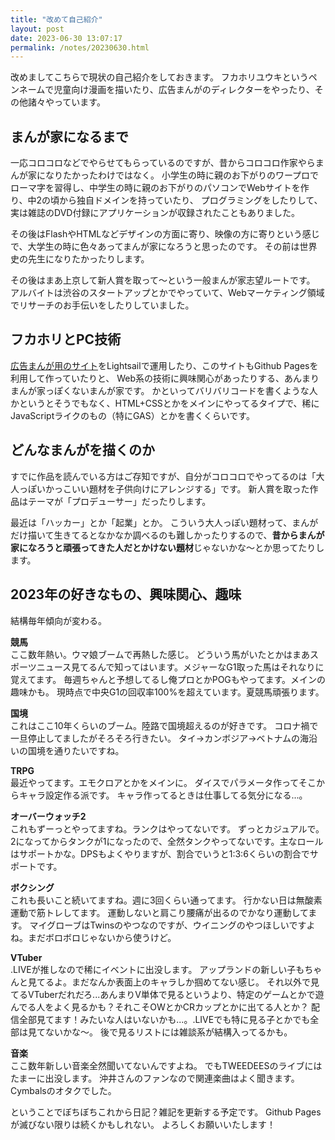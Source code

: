 ```yaml
---
title: "改めて自己紹介"
layout: post
date: 2023-06-30 13:07:17
permalink: /notes/20230630.html
---
```


改めましてこちらで現状の自己紹介をしておきます。
フカホリユウキというペンネームで児童向け漫画を描いたり、広告まんがのディレクターをやったり、その他諸々やっています。

## まんが家になるまで
一応コロコロなどでやらせてもらっているのですが、昔からコロコロ作家やらまんが家になりたかったわけではなく。
小学生の時に親のお下がりのワープロでローマ字を習得し、中学生の時に親のお下がりのパソコンでWebサイトを作り、中2の頃から独自ドメインを持っていたり、
プログラミングをしたりして、実は雑誌のDVD付録にアプリケーションが収録されたこともありました。 

その後はFlashやHTMLなどデザインの方面に寄り、映像の方に寄りという感じで、大学生の時に色々あってまんが家になろうと思ったのです。
その前は世界史の先生になりたかったりします。

その後はまあ上京して新人賞を取って〜という一般まんが家志望ルートです。
アルバイトは渋谷のスタートアップとかでやっていて、Webマーケティング領域でリサーチのお手伝いをしたりしていました。


## フカホリとPC技術
[広告まんが用のサイト](https://admanga.rock54.net/)をLightsailで運用したり、このサイトもGithub Pagesを利用して作っていたりと、
Web系の技術に興味関心があったりする、あんまりまんが家っぽくないまんが家です。
かといってバリバリコードを書くような人かというとそうでもなく、HTML+CSSとかをメインにやってるタイプで、稀にJavaScriptライクのもの（特にGAS）とかを書くくらいです。

## どんなまんがを描くのか
すでに作品を読んでいる方はご存知ですが、自分がコロコロでやってるのは「大人っぽいかっこいい題材を子供向けにアレンジする」です。
新人賞を取った作品はテーマが「プロデューサー」だったりします。

最近は「ハッカー」とか「起業」とか。
こういう大人っぽい題材って、まんがだけ描いて生きてるとなかなか調べるのも難しかったりするので、**昔からまんが家になろうと頑張ってきた人だとかけない題材**じゃないかな〜とか思ってたりします。



## 2023年の好きなもの、興味関心、趣味
結構毎年傾向が変わる。

**競馬**  
ここ数年熱い。ウマ娘ブームで再熱した感じ。
どういう馬がいたとかはまあスポーツニュース見てるんで知ってはいます。メジャーなG1取った馬はそれなりに覚えてます。
毎週ちゃんと予想してるし俺プロとかPOGもやってます。メインの趣味かも。
現時点で中央G1の回収率100%を超えています。夏競馬頑張ります。


**国境**  
これはここ10年くらいのブーム。陸路で国境超えるのが好きです。
コロナ禍で一旦停止してましたがそろそろ行きたい。
タイ→カンボジア→ベトナムの海沿いの国境を通りたいですね。


**TRPG**  
最近やってます。エモクロアとかをメインに。
ダイスでパラメータ作ってそこからキャラ設定作る派です。
キャラ作ってるときは仕事してる気分になる...。


**オーバーウォッチ2**  
これもずーっとやってますね。ランクはやってないです。
ずっとカジュアルで。
2になってからタンクが1になったので、全然タンクやってないです。主なロールはサポートかな。DPSもよくやりますが、割合でいうと1:3:6くらいの割合でサポートです。


**ボクシング**  
これも長いこと続いてますね。週に3回くらい通ってます。
行かない日は無酸素運動で筋トレしてます。
運動しないと肩こり腰痛が出るのでかなり運動してます。
マイグローブはTwinsのやつなのですが、ウイニングのやつほしいですよね。まだボロボロじゃないから使うけど。


**VTuber**  
.LIVEが推しなので稀にイベントに出没します。
アップランドの新しい子もちゃんと見てるよ。まだなんか表面上のキャラしか掴めてない感じ。
それ以外で見てるVTuberだれだろ...あんまりV単体で見るというより、特定のゲームとかで遊んでる人をよく見るかも？それこそOWとかCRカップとかに出てる人とか？
配信全部見てます！みたいな人はいないかも...。.LIVEでも特に見る子とかでも全部は見てないかな〜。
後で見るリストには雑談系が結構入ってるかも。


**音楽**  
ここ数年新しい音楽全然聞いてないんですよね。
でもTWEEDEESのライブにはたまーに出没します。
沖井さんのファンなので関連楽曲はよく聞きます。Cymbalsのオタクでした。



ということでぼちぼちこれから日記？雑記を更新する予定です。
Github Pagesが滅びない限りは続くかもしれない。
よろしくお願いいたします！